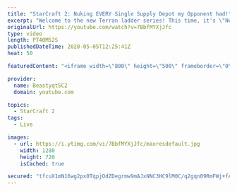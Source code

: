```yaml
---
title: "StarCraft 2: Nuking EVERY Single Supply Depot my Opponent had!"
excerpt: "Welcome to the new Terran ladder series! This time, it's \"Never Attack to Grandmaster!\" In this challenge, I play as Terran on the EU ladder, and in every game I'm not allowed to attack with any units except for using Ghosts. I'm allowed to make any army units for defending, as long as I don't attack"
originalUrl: https://youtube.com/watch?v=7BbfMYXjJfc
type: video
length: PT40M52S
publishedDateTime: 2020-05-05T12:25:41Z
heat: 50

featuredContent: "<iframe width=\"800\" height=\"500\" frameborder=\"0\" src=\"https://www.youtube.com/embed/7BbfMYXjJfc\" allow=\"accelerometer; autoplay; encrypted-media; gyroscope; picture-in-picture\" allowfullscreen></iframe>"

provider:
  name: BeastyqtSC2
  domain: youtube.com

topics:
  - StarCraft 2
tags:
  - Live

images:
  - url: https://i.ytimg.com/vi/7BbfMYXjJfc/maxresdefault.jpg
    width: 1280
    height: 720
    isCached: true

secured: "tfcuX1mN16wg2px0TqpjOdZDegrmw9mAJxNNC3HC9lM0C/q2gqn09RmFWj+fAlvY5p7D6Rrn1tBvEnSvjd+ItQqhuXPdqezZFWuoPd2jVQqo3R0oNqKgn6VMUd7sON8B/l56BWJjRnA2I4bDVmRbwkqmZ70FEKm3D6LG0jD5nEChxOIYd9VaQvTGJLWouKUZ9IVhpJMxpx9B4w+gr9IDYT5WLWuti7Txf9nbn2JYgmYBEQKR88w0fefRE2PXoGidV/woBEfoh0LLKiq9IBm3+2sjCWhgx6CZwXwX2GRzfzyMxMSasTNhOGdC2Yg7VQ9QLSro7UbbxpBJQ7n3Bc7xwdk0ZcQHt6EgXMAp3qzDZGaSgtRxJMcaRXk+2EZKz0cT4u1RDa/En9JoWWE/6rtgQ+woUGlC6pr+suK2BhyABwQ=;cK1+0iYWs7brcwz46Q8gNA=="
---
```


